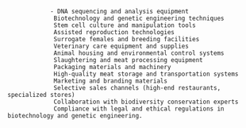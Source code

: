 				- DNA sequencing and analysis equipment
				 Biotechnology and genetic engineering techniques
				 Stem cell culture and manipulation tools
				 Assisted reproduction technologies
				 Surrogate females and breeding facilities
				 Veterinary care equipment and supplies
				 Animal housing and environmental control systems
				 Slaughtering and meat processing equipment
				 Packaging materials and machinery
				 High-quality meat storage and transportation systems
				 Marketing and branding materials
				 Selective sales channels (high-end restaurants, specialized stores)
				 Collaboration with biodiversity conservation experts
				 Compliance with legal and ethical regulations in biotechnology and genetic engineering.


